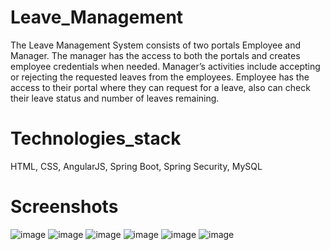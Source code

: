 # Leave_Management
The Leave Management System consists of two portals Employee and Manager. The manager has the access to both the portals and creates employee credentials when needed. Manager’s activities include accepting or rejecting the requested leaves from the employees. Employee has the access to their portal where they can request for a leave, also can check their leave status and number of leaves remaining.  
# Technologies_stack
HTML, CSS, AngularJS, 
Spring Boot, Spring Security, 
MySQL
# Screenshots
![image](https://user-images.githubusercontent.com/72194690/138240998-82c48cd6-387c-4ab7-8965-bbe67b32970e.png)
![image](https://user-images.githubusercontent.com/72194690/138241076-e40eda9a-41ac-4e2a-9135-f63bfb73829f.png)
![image](https://user-images.githubusercontent.com/72194690/138241107-e1c6aae1-fe90-426c-a8e6-bdc4f2d0928c.png)
![image](https://user-images.githubusercontent.com/72194690/138241148-b9e7ad2f-fed5-445f-864f-a4a358355d61.png)
![image](https://user-images.githubusercontent.com/72194690/138241167-896e4a45-2daa-4498-8fdd-44daa78aad0b.png)
![image](https://user-images.githubusercontent.com/72194690/138241267-db608c8a-c0bb-4951-bb35-3e205f1ce4f3.png)
